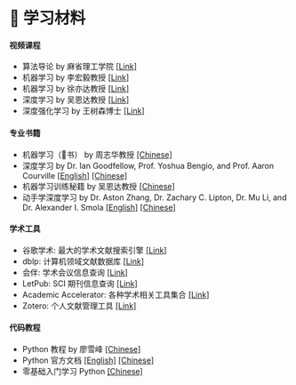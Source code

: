 # 🎒 学习材料

#### 视频课程

- 算法导论 by 麻省理工学院 [[Link]](https://www.bilibili.com/video/BV1fu41127MN)
- 机器学习 by 李宏毅教授 [[Link]](https://www.bilibili.com/video/BV1J94y1f7u5)
- 机器学习 by 徐亦达教授 [[Link]](https://space.bilibili.com/327617676/channel/seriesdetail?sid=1571821)
- 深度学习 by 吴恩达教授 [[Link]](https://www.bilibili.com/video/BV12E411a7Xn)
- 深度强化学习 by 王树森博士 [[Link]](https://www.bilibili.com/video/BV1rv41167yx)

#### 专业书籍

- 机器学习（🍉书） by 周志华教授 [[Chinese]](https://cs.nju.edu.cn/zhouzh/zhouzh.files/publication/MLbook2016.htm)
- 深度学习 by Dr. Ian Goodfellow, Prof. Yoshua Bengio, and Prof. Aaron Courville [[English]](https://www.deeplearningbook.org) [[Chinese]](https://github.com/exacity/deeplearningbook-chinese)
- 机器学习训练秘籍 by 吴恩达教授 [[Chinese]](https://deeplearning-ai.github.io/machine-learning-yearning-cn/)
- 动手学深度学习 by Dr. Aston Zhang, Dr. Zachary C. Lipton, Dr. Mu Li, and Dr. Alexander I. Smola [[English]](https://d2l.ai) [[Chinese]](https://zh.d2l.ai)

#### 学术工具

- 谷歌学术: 最大的学术文献搜索引擎 [[Link]](https://scholar.google.com)
- dblp: 计算机领域文献数据库 [[Link]](https://dblp.org)
- 会伴: 学术会议信息查询 [[Link]](https://www.myhuiban.com)
- LetPub: SCI 期刊信息查询 [[Link]](http://www.letpub.com.cn/index.php?page=journalapp)
- Academic Accelerator: 各种学术相关工具集合 [[Link]](https://academic-accelerator.com)
- Zotero: 个人文献管理工具 [[Link]](https://www.zotero.org)

#### 代码教程

- Python 教程 by 廖雪峰 [[Chinese]](https://www.liaoxuefeng.com/wiki/1016959663602400)
- Python 官方文档 [[English]](https://docs.python.org/3/) [[Chinese]](https://docs.python.org/zh-cn/3/)
- 零基础入门学习 Python [[Chinese]](https://www.bilibili.com/video/BV1Fs411A7HZ)